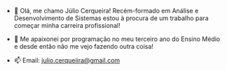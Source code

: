 - 👋 Olá, me chamo Júlio Cerqueira! Recém-formado em Análise e Desenvolvimento de Sistemas estou à procura de um trabalho para começar minha carreira profissional!

- 🧡 Me apaixonei por programação no meu terceiro ano do Ensino Médio e desde então não me vejo fazendo outra coisa!

- 📫 Email: julio.cerqueiira@gmail.com
